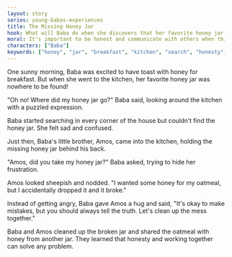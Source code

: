 ```yaml
---
layout: story
series: young-babas-experiences
title: The Missing Honey Jar
hook: What will Baba do when she discovers that her favorite honey jar is missing?
moral: It's important to be honest and communicate with others when things go wrong.
characters: ["Baba"]
keywords: ["honey", "jar", "breakfast", "kitchen", "search", "honesty", "mistake", "clean up", "teamwork", "problem-solving"]
---
```


One sunny morning, Baba was excited to have toast with honey for breakfast. But when she went to the kitchen, her favorite honey jar was nowhere to be found!

"Oh no! Where did my honey jar go?" Baba said, looking around the kitchen with a puzzled expression.

Baba started searching in every corner of the house but couldn't find the honey jar. She felt sad and confused.

Just then, Baba's little brother, Amos, came into the kitchen, holding the missing honey jar behind his back.

"Amos, did you take my honey jar?" Baba asked, trying to hide her frustration.

Amos looked sheepish and nodded. "I wanted some honey for my oatmeal, but I accidentally dropped it and it broke."

Instead of getting angry, Baba gave Amos a hug and said, "It's okay to make mistakes, but you should always tell the truth. Let's clean up the mess together."

Baba and Amos cleaned up the broken jar and shared the oatmeal with honey from another jar. They learned that honesty and working together can solve any problem.

